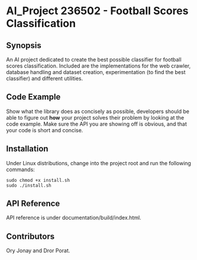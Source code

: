 # AI_Project 236502 - Football Scores Classification

## Synopsis

An AI project dedicated to create the best possible classifier for football scores classification.
Included are the implementations for the web crawler, database handling and dataset creation, experimentation (to find the best classifier) and different utilities.  

## Code Example

Show what the library does as concisely as possible, developers should be able to figure out **how** your project solves their problem by looking at the code example. Make sure the API you are showing off is obvious, and that your code is short and concise.

## Installation

Under Linux distributions, change into the project root and run the following commands:

	sudo chmod +x install.sh
	sudo ./install.sh

## API Reference

API reference is under documentation/build/index.html.

## Contributors

Ory Jonay and Dror Porat.